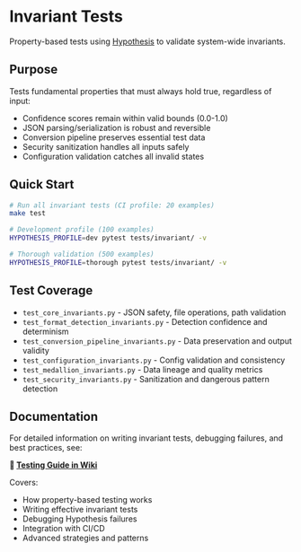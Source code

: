 # Invariant Tests

Property-based tests using [Hypothesis](https://hypothesis.readthedocs.io/) to validate system-wide invariants.

## Purpose

Tests fundamental properties that must always hold true, regardless of input:
- Confidence scores remain within valid bounds (0.0-1.0)
- JSON parsing/serialization is robust and reversible
- Conversion pipeline preserves essential test data
- Security sanitization handles all inputs safely
- Configuration validation catches all invalid states

## Quick Start

```bash
# Run all invariant tests (CI profile: 20 examples)
make test

# Development profile (100 examples)
HYPOTHESIS_PROFILE=dev pytest tests/invariant/ -v

# Thorough validation (500 examples)
HYPOTHESIS_PROFILE=thorough pytest tests/invariant/ -v
```

## Test Coverage

- `test_core_invariants.py` - JSON safety, file operations, path validation
- `test_format_detection_invariants.py` - Detection confidence and determinism
- `test_conversion_pipeline_invariants.py` - Data preservation and output validity
- `test_configuration_invariants.py` - Config validation and consistency
- `test_medallion_invariants.py` - Data lineage and quality metrics
- `test_security_invariants.py` - Sanitization and dangerous pattern detection

## Documentation

For detailed information on writing invariant tests, debugging failures, and best practices, see:

**📖 [Testing Guide in Wiki](../../wiki/Testing.md#invariant-tests)**

Covers:
- How property-based testing works
- Writing effective invariant tests
- Debugging Hypothesis failures
- Integration with CI/CD
- Advanced strategies and patterns
